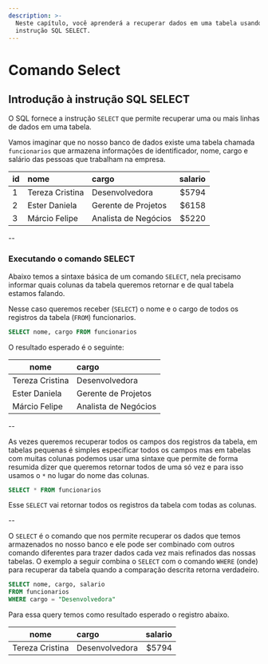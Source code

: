 ```yaml
---
description: >-
  Neste capítulo, você aprenderá a recuperar dados em uma tabela usando a
  instrução SQL SELECT.
---
```


# Comando Select

## Introdução à instrução SQL SELECT

O SQL fornece a instrução `SELECT` que permite recuperar uma ou mais linhas de dados em uma tabela. 

Vamos imaginar que no nosso banco de dados existe uma tabela chamada `funcionarios` que armazena informações de identificador, nome, cargo e salário das pessoas que trabalham na empresa.

| id | nome | cargo | salario |
| - |:-------------|:-----| --:|
| 1 | Tereza Cristina | Desenvolvedora | $5794 |
| 2 |	Ester Daniela | Gerente de Projetos | $6158 |
| 3 |	Márcio Felipe | Analista de Negócios | $5220 |

--

### Executando o comando SELECT

Abaixo temos a sintaxe básica de um comando `SELECT`, nela precisamo informar quais colunas da tabela queremos retornar e de qual tabela estamos falando.

Nesse caso queremos receber (`SELECT`) o nome e o cargo de todos os registros da tabela (`FROM`) funcionarios.
```sql
SELECT nome, cargo FROM funcionarios
```

O resultado esperado é o seguinte: 

| nome | cargo |
| - |:-------------|
| Tereza Cristina | Desenvolvedora |
| Ester Daniela | Gerente de Projetos |
| Márcio Felipe | Analista de Negócios |

--

As vezes queremos recuperar todos os campos dos registros da tabela, em tabelas pequenas é simples especificar todos os campos mas em tabelas com muitas colunas podemos usar uma sintaxe que permite de forma resumida dizer que queremos retornar todos de uma só vez e para isso usamos o `*` no lugar do nome das colunas.

```sql
SELECT * FROM funcionarios
```
Esse `SELECT` vai retornar todos os registros da tabela com todas as colunas.

--

O `SELECT` é o comando que nos permite recuperar os dados que temos armazenados no nosso banco e ele pode ser combinado com outros comando diferentes para trazer dados cada vez mais refinados das nossas tabelas. O exemplo a seguir combina o `SELECT` com o comando `WHERE` (onde) para recuperar da tabela quando a comparação descrita retorna verdadeiro.

```sql
SELECT nome, cargo, salario
FROM funcionarios 
WHERE cargo = "Desenvolvedora"
```
Para essa query temos como resultado esperado o registro abaixo.

| nome | cargo | salario |
| - |:------------- | --:|
| Tereza Cristina | Desenvolvedora | $5794 |